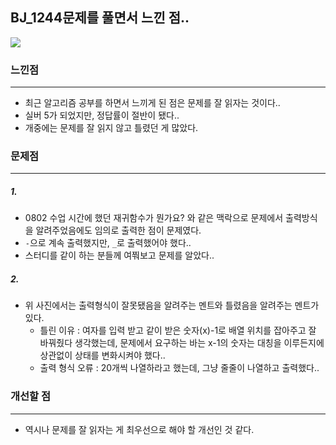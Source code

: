 ## BJ_1244문제를 풀면서 느낀 점..

![](https://lab.ssafy.com/chlj1101/homework/-/raw/master/0802/hwalgo_01_%EA%B4%91%EC%A3%BC_5%EB%B0%98_%EC%9E%A5%EC%A0%95%ED%9B%88_3.PNG)



### 느낀점

--------------------

- 최근 알고리즘 공부를 하면서 느끼게 된 점은 문제를 잘 읽자는 것이다..
- 실버 5가 되었지만, 정답률이 절반이 됐다..
- 개중에는 문제를 잘 읽지 않고 틀렸던 게 많았다.



### 문제점 

-----------------------------

##### 1.

- 0802 수업 시간에 했던 재귀함수가 뭔가요? 와 같은 맥락으로 문제에서 출력방식을 알려주었음에도 임의로 출력한 점이 문제였다.
- `-`으로 계속 출력했지만, `_`로 출력했어야 했다..
- 스터디를 같이 하는 분들께 여쭤보고 문제를 알았다..



##### 2.

- 위 사진에서는 출력형식이 잘못됐음을 알려주는 멘트와 틀렸음을 알려주는 멘트가 있다.
  - 틀린 이유 : 여자를 입력 받고 같이 받은 숫자(x)-1로 배열 위치를 잡아주고 잘 바꿔줬다 생각했는데, 문제에서 요구하는 바는 x-1의 숫자는 대칭을 이루든지에 상관없이 상태를 변화시켜야 했다..
  - 출력 형식 오류 : 20개씩 나열하라고 했는데, 그냥 줄줄이 나열하고 출력했다..



### 개선할 점

------------------------

- 역시나 문제를 잘 읽자는 게 최우선으로 해야 할 개선인 것 같다.